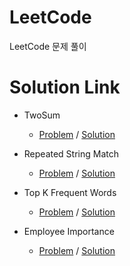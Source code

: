 # LeetCode
LeetCode 문제 풀이


# Solution Link
* TwoSum
  * [Problem](https://leetcode.com/problems/two-sum/description/) / [Solution](https://github.com/uwangg/LeetCode/blob/master/Code/TwoSum.cpp)
  
* Repeated String Match
  * [Problem](https://leetcode.com/problems/repeated-string-match/description/) / [Solution](https://github.com/uwangg/LeetCode/blob/master/Code/RepeatedStringMatch.cpp)
  
* Top K Frequent Words
  * [Problem](https://leetcode.com/problems/top-k-frequent-words/description/) / [Solution](https://github.com/uwangg/LeetCode/blob/master/Code/TopKFrequentWords.cpp)
  
* Employee Importance
  * [Problem](https://leetcode.com/problems/employee-importance/description/) / [Solution](https://github.com/uwangg/LeetCode/blob/master/Code/EmployeeImportance.cpp)

